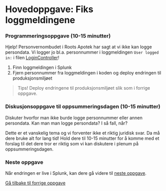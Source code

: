 # Hovedoppgave: Fiks loggmeldingene

### Programmeringsoppgave (10-15 minutter)
Hjelp! Personvernombudet i Roots Apotek har sagt at vi ikke kan logge persondata. 
Vi logger jo bl.a. personnummer i loggmeldingen `User logged in:` i filen [LoginController](/RootsPrescription/Controllers/LoginController.cs)! 

1. Finn loggmeldingen i Splunk
2. Fjern personnummer fra loggmeldingen i koden og deploy endringen til produksjonsmiljøet 

> Tips! Deploy endringene til produksjonsmiljøet slik som i forrige oppgave.

### Diskusjonsoppgave til oppsummeringsdagen (10-15 minutter)
Diskuter hvorfor man ikke burde logge personnummer eller annen persondata. Kan man man logge persondata? I så fall, når? 
  
Dette er et vanskelig tema og vi forventer ikke et riktig juridisk svar. Da må dere bruke alt for lang tid! Hold dere til 10-15 minutter for å komme med et forslag til det dere tror er riktig som vi kan diskutere i plenum på oppsummeringsdagen.

### Neste oppgave
Når endringen er live i Splunk, kan dere gå videre til [neste oppgave](./5_hendelse.md).

[Gå tilbake til forrige oppgave](./3_ping.md)
